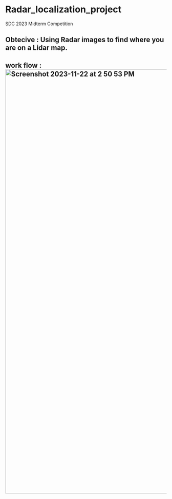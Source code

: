 # Radar_localization_project
SDC 2023 Midterm Competition

## Obtecive : Using Radar images to find where you are on a Lidar map.

## work flow : <img width="1322" alt="Screenshot 2023-11-22 at 2 50 53 PM" src="https://github.com/ouotingwei/Radar_localization_project/assets/87459096/67622712-6ea8-45d2-a2d5-c5dc2837b5eb">
